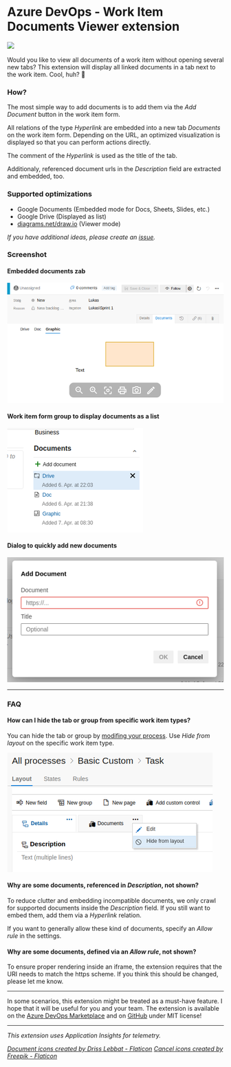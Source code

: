 # Azure DevOps - Work Item Documents Viewer extension
![](https://img.shields.io/badge/license-MIT-blue.svg)

Would you like to view all documents of a work item without opening several new tabs? This extension will display all linked documents in a tab next to the work item. Cool, huh? 🤩

### How?

The most simple way to add documents is to add them via the _Add Document_ button in the work item form.

All relations of the type _Hyperlink_ are embedded into a new tab _Documents_ on the work item form. Depending on the URL, an optimized visualization is displayed so that you can perform actions directly.

The comment of the _Hyperlink_ is used as the title of the tab.

Additionaly, referenced document urls in the _Description_ field are extracted and embedded, too.

### Supported optimizations

- Google Documents (Embedded mode for Docs, Sheets, Slides, etc.)
- Google Drive (Displayed as list)
- [diagrams.net/draw.io](https://app.diagrams.net/) (Viewer mode)

_If you have additional ideas, please create an [issue](https://github.com/woehrl01/azdo-workitem-documents-extension/issues)._

### Screenshot

#### Embedded documents zab

![diagrams.net](static/diagrams.net.png)

#### Work item form group to display documents as a list

![form group](static/form_group.png)

#### Dialog to quickly add new documents

![add dialog](static/add_dialog.png)


---

### FAQ

#### How can I hide the tab or group from specific work item types?

You can hide the tab or group by [modifing your process](https://docs.microsoft.com/en-us/azure/devops/organizations/settings/work/customize-process-form?view=azure-devops). Use _Hide from layout_ on the specific work item type.

![hide from layout](static/hide_from_layout.png)

#### Why are some documents, referenced in _Description_, not shown?

To reduce clutter and embedding incompatible documents, we only crawl for supported documents inside the _Description_ field. If you still want to embed them, add them via a _Hyperlink_ relation.

If you want to generally allow these kind of documents, specify an _Allow rule_ in the settings.

#### Why are some documents, defined via an _Allow rule_, not shown?

To ensure proper rendering inside an iframe, the extension requires that the URI needs to match the https scheme. If you think this should be changed, please let me know.

---

In some scenarios, this extension might be treated as a must-have feature. I hope that it will be useful for you and your team. The extension is available on the [Azure DevOps Marketplace](https://marketplace.visualstudio.com/items?itemName=lukaswoehrl.azdo-workitem-documents) and on [GitHub](https://github.com/woehrl01/azdo-workitem-documents-extension) under MIT license!

---
_This extension uses Application Insights for telemetry._

_[Document icons created by Driss Lebbat - Flaticon](https://www.flaticon.com/free-icons/document)_
_[Cancel icons created by Freepik - Flaticon](https://www.flaticon.com/free-icons/cancel)_
